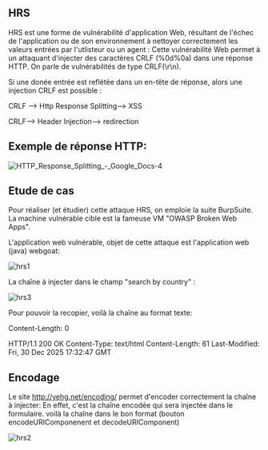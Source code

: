 ## HRS

HRS est une forme de vulnérabilité d'application Web, résultant de l'échec de l'application ou de son environnement à nettoyer correctement les valeurs entrées par l'utlisteur ou un agent : Cette vulnérabilité Web  permet à un attaquant d'injecter des caractères CRLF (%0d%0a) dans une réponse HTTP. On parle de vulnérabilités de type CRLF(\r\n).

Si  une donée entrée est reflétée dans un en-tête de réponse, alors une injection CRLF est possible :

CRLF --> Http Response Splitting--> XSS

CRLF--> Header Injection--> redirection

## Exemple de réponse HTTP:
![HTTP_Response_Splitting_-_Google_Docs-4](https://github.com/aabda2000/sti3a-security/assets/38082725/3d9ff40e-18b0-4660-8d39-c20601249ebc)
## Etude de cas
Pour réaliser (et étudier) cette attaque HRS, on emploie la suite BurpSuite. La machine vulnérable cible est la fameuse VM "OWASP Broken Web Apps".

L'application web vulnérable, objet de cette attaque est l'application web (java) webgoat:

![hrs1](https://github.com/aabda2000/sti3a-security/assets/38082725/4240387c-ce1f-43f4-a518-4d86a2cd560b)





La chaîne à injecter dans le champ "search by country" :

![hrs3](https://github.com/aabda2000/sti3a-security/assets/38082725/6623e37d-8e45-499d-95a7-42e9ebe73650)

Pour pouvoir la recopier, voilà la chaîne au format texte:

Content-Length: 0

HTTP/1.1 200 OK
Content-Type: text/html
Content-Length: 61
Last-Modified: Fri, 30 Dec 2025 17:32:47 GMT
<html><script>alert("stealing your data:")</script></html>

## Encodage

Le site http://yehg.net/encoding/ permet d'encoder correctement la chaîne à injecter: En effet, c'est la chaîne encodée qui sera injectée dans le formulaire. voilà la chaîne dans le bon format (bouton encodeURIComponenent et decodeURIComponent)

![hrs2](https://github.com/aabda2000/sti3a-security/assets/38082725/ddf8f780-a241-48ac-9849-44f741e0b352)
